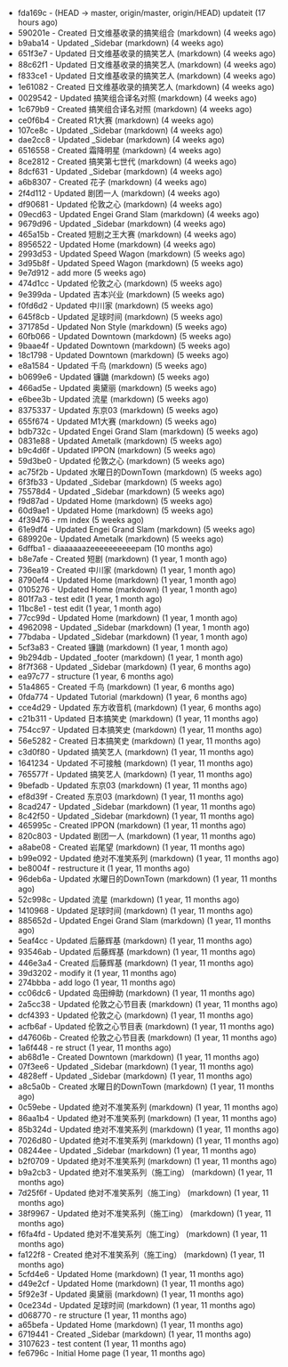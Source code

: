 * fda169c - (HEAD -> master, origin/master, origin/HEAD) updateit (17 hours ago) <tcgriffith>
* 590201e - Created 日文维基收录的搞笑组合 (markdown) (4 weeks ago) <TC>
* b9aba14 - Updated _Sidebar (markdown) (4 weeks ago) <TC>
* 651f3e7 - Updated 日文维基收录的搞笑艺人 (markdown) (4 weeks ago) <TC>
* 88c62f1 - Updated 日文维基收录的搞笑艺人 (markdown) (4 weeks ago) <TC>
* f833ce1 - Updated 日文维基收录的搞笑艺人 (markdown) (4 weeks ago) <TC>
* 1e61082 - Created 日文维基收录的搞笑艺人 (markdown) (4 weeks ago) <TC>
* 0029542 - Updated 搞笑组合译名对照 (markdown) (4 weeks ago) <TC>
* 1c679b9 - Created 搞笑组合译名对照 (markdown) (4 weeks ago) <TC>
* ce0f6b4 - Created R1大赛 (markdown) (4 weeks ago) <TC>
* 107ce8c - Updated _Sidebar (markdown) (4 weeks ago) <TC>
* dae2cc8 - Updated _Sidebar (markdown) (4 weeks ago) <TC>
* 6516558 - Created 霜降明星 (markdown) (4 weeks ago) <TC>
* 8ce2812 - Created 搞笑第七世代 (markdown) (4 weeks ago) <TC>
* 8dcf631 - Updated _Sidebar (markdown) (4 weeks ago) <TC>
* a6b8307 - Created 花子 (markdown) (4 weeks ago) <TC>
* 2f4d112 - Updated 剧团一人 (markdown) (4 weeks ago) <TC>
* df90681 - Updated 伦敦之心 (markdown) (4 weeks ago) <TC>
* 09ecd63 - Updated Engei Grand Slam (markdown) (4 weeks ago) <TC>
* 9679d96 - Updated _Sidebar (markdown) (4 weeks ago) <TC>
* 465a15b - Created 短剧之王大赛 (markdown) (4 weeks ago) <TC>
* 8956522 - Updated Home (markdown) (4 weeks ago) <TC>
* 2993d53 - Updated Speed Wagon (markdown) (5 weeks ago) <TC>
* 3d95b8f - Updated Speed Wagon (markdown) (5 weeks ago) <TC>
* 9e7d912 - add more (5 weeks ago) <tcgriffith>
* 474d1cc - Updated 伦敦之心 (markdown) (5 weeks ago) <TC>
* 9e399da - Updated 吉本兴业 (markdown) (5 weeks ago) <TC>
* f0fd6d2 - Updated 中川家 (markdown) (5 weeks ago) <TC>
* 645f8cb - Updated 足球时间 (markdown) (5 weeks ago) <TC>
* 371785d - Updated Non Style (markdown) (5 weeks ago) <TC>
* 60fb066 - Updated Downtown (markdown) (5 weeks ago) <TC>
* 9baae4f - Updated Downtown (markdown) (5 weeks ago) <TC>
* 18c1798 - Updated Downtown (markdown) (5 weeks ago) <TC>
* e8a1584 - Updated 千鸟 (markdown) (5 weeks ago) <TC>
* b0699e6 - Updated 镰鼬 (markdown) (5 weeks ago) <TC>
* 466ad5e - Updated 奥黛丽 (markdown) (5 weeks ago) <TC>
* e6bee3b - Updated 流星 (markdown) (5 weeks ago) <TC>
* 8375337 - Updated 东京03 (markdown) (5 weeks ago) <TC>
* 655f674 - Updated M1大赛 (markdown) (5 weeks ago) <TC>
* bdb732c - Updated Engei Grand Slam (markdown) (5 weeks ago) <TC>
* 0831e88 - Updated Ametalk (markdown) (5 weeks ago) <TC>
* b9c4d6f - Updated IPPON (markdown) (5 weeks ago) <TC>
* 59d3be0 - Updated 伦敦之心 (markdown) (5 weeks ago) <TC>
* ac75f2b - Updated 水曜日的DownTown (markdown) (5 weeks ago) <TC>
* 6f3fb33 - Updated _Sidebar (markdown) (5 weeks ago) <TC>
* 75578d4 - Updated _Sidebar (markdown) (5 weeks ago) <TC>
* f9d87ad - Updated Home (markdown) (5 weeks ago) <TC>
* 60d9ae1 - Updated Home (markdown) (5 weeks ago) <TC>
* 4f39476 - rm index (5 weeks ago) <tcgriffith>
* 61e9df4 - Updated Engei Grand Slam (markdown) (5 weeks ago) <TC>
* 689920e - Updated Ametalk (markdown) (5 weeks ago) <TC>
* 6dffba1 - diaaaaaazeeeeeeeeeepam (10 months ago) <tcgriffith>
* b8e7afe - Created 短剧 (markdown) (1 year, 1 month ago) <TC>
* 736ea19 - Created 中川家 (markdown) (1 year, 1 month ago) <TC>
* 8790ef4 - Updated Home (markdown) (1 year, 1 month ago) <TC>
* 0105276 - Updated Home (markdown) (1 year, 1 month ago) <TC>
* 801f7a3 - test edit (1 year, 1 month ago) <TC>
* 11bc8e1 - test edit (1 year, 1 month ago) <TC>
* 77cc99d - Updated Home (markdown) (1 year, 1 month ago) <TC>
* 4962098 - Updated _Sidebar (markdown) (1 year, 1 month ago) <TC>
* 77bdaba - Updated _Sidebar (markdown) (1 year, 1 month ago) <TC>
* 5cf3a83 - Created 镰鼬 (markdown) (1 year, 1 month ago) <TC>
* 9b294db - Updated _footer (markdown) (1 year, 1 month ago) <TC>
* 8f7f368 - Updated _Sidebar (markdown) (1 year, 6 months ago) <TC>
* ea97c77 - structure (1 year, 6 months ago) <tcgriffith>
* 51a4865 - Created 千鸟 (markdown) (1 year, 6 months ago) <TC>
* 0fda774 - Updated Tutorial (markdown) (1 year, 6 months ago) <TC>
* cce4d29 - Updated 东方收音机 (markdown) (1 year, 6 months ago) <TC>
* c21b311 - Updated 日本搞笑史 (markdown) (1 year, 11 months ago) <TC>
* 754cc97 - Updated 日本搞笑史 (markdown) (1 year, 11 months ago) <TC>
* 56e5282 - Created 日本搞笑史 (markdown) (1 year, 11 months ago) <TC>
* c3d0f80 - Updated 搞笑艺人 (markdown) (1 year, 11 months ago) <TC>
* 1641234 - Updated 不可接触 (markdown) (1 year, 11 months ago) <crossrx>
* 765577f - Updated 搞笑艺人 (markdown) (1 year, 11 months ago) <TC>
* 9befadb - Updated 东京03 (markdown) (1 year, 11 months ago) <TC>
* ef8d39f - Created 东京03 (markdown) (1 year, 11 months ago) <TC>
* 8cad247 - Updated _Sidebar (markdown) (1 year, 11 months ago) <TC>
* 8c42f50 - Updated _Sidebar (markdown) (1 year, 11 months ago) <TC>
* 465995c - Created IPPON (markdown) (1 year, 11 months ago) <TC>
* 820c803 - Updated 剧团一人 (markdown) (1 year, 11 months ago) <TC>
* a8abe08 - Created 岩尾望 (markdown) (1 year, 11 months ago) <TC>
* b99e092 - Updated 绝对不准笑系列 (markdown) (1 year, 11 months ago) <Humi2314>
* be8004f - restructure it (1 year, 11 months ago) <tcgriffith>
* 96deb6a - Updated 水曜日的DownTown (markdown) (1 year, 11 months ago) <Humi2314>
* 52c998c - Updated 流星 (markdown) (1 year, 11 months ago) <tohrusnbs>
* 1410968 - Updated 足球时间 (markdown) (1 year, 11 months ago) <TC>
* 885652d - Updated Engei Grand Slam (markdown) (1 year, 11 months ago) <TC>
* 5eaf4cc - Updated 后藤辉基 (markdown) (1 year, 11 months ago) <TC>
* 93546ab - Updated 后藤辉基 (markdown) (1 year, 11 months ago) <TC>
* 446e3a4 - Created 后藤辉基 (markdown) (1 year, 11 months ago) <TC>
* 39d3202 - modify it (1 year, 11 months ago) <tcgriffith>
* 274bbba - add logo (1 year, 11 months ago) <tcgriffith>
* cc06dc6 - Updated 岛田绅助 (markdown) (1 year, 11 months ago) <TC>
* 2a5cc38 - Updated 伦敦之心节目表 (markdown) (1 year, 11 months ago) <TC>
* dcf4393 - Updated 伦敦之心 (markdown) (1 year, 11 months ago) <TC>
* acfb6af - Updated 伦敦之心节目表 (markdown) (1 year, 11 months ago) <TC>
* d47606b - Created 伦敦之心节目表 (markdown) (1 year, 11 months ago) <TC>
* 1a6f448 - re struct (1 year, 11 months ago) <tcgriffith>
* ab68d1e - Created Downtown (markdown) (1 year, 11 months ago) <TC>
* 07f3ee6 - Updated _Sidebar (markdown) (1 year, 11 months ago) <TC>
* 4828eff - Updated _Sidebar (markdown) (1 year, 11 months ago) <Humi2314>
* a8c5a0b - Created 水曜日的DownTown (markdown) (1 year, 11 months ago) <Humi2314>
* 0c59ebe - Updated 绝对不准笑系列 (markdown) (1 year, 11 months ago) <Humi2314>
* 86aa1b4 - Updated 绝对不准笑系列 (markdown) (1 year, 11 months ago) <Humi2314>
* 85b324d - Updated 绝对不准笑系列 (markdown) (1 year, 11 months ago) <Humi2314>
* 7026d80 - Updated 绝对不准笑系列 (markdown) (1 year, 11 months ago) <Humi2314>
* 08244ee - Updated _Sidebar (markdown) (1 year, 11 months ago) <Humi2314>
* b2f0709 - Updated 绝对不准笑系列 (markdown) (1 year, 11 months ago) <Humi2314>
* b9a2cb3 - Updated 绝对不准笑系列（施工ing） (markdown) (1 year, 11 months ago) <Humi2314>
* 7d25f6f - Updated 绝对不准笑系列（施工ing） (markdown) (1 year, 11 months ago) <Humi2314>
* 38f9967 - Updated 绝对不准笑系列（施工ing） (markdown) (1 year, 11 months ago) <Humi2314>
* f6fa4fd - Updated 绝对不准笑系列（施工ing） (markdown) (1 year, 11 months ago) <Humi2314>
* fa122f8 - Created 绝对不准笑系列（施工ing） (markdown) (1 year, 11 months ago) <Humi2314>
* 5cfd4e6 - Updated Home (markdown) (1 year, 11 months ago) <TC>
* d49e2cf - Updated Home (markdown) (1 year, 11 months ago) <TC>
* 5f92e3f - Updated 奥黛丽 (markdown) (1 year, 11 months ago) <TC>
* 0ce234d - Updated 足球时间 (markdown) (1 year, 11 months ago) <TC>
* d068770 - re structure (1 year, 11 months ago) <tcgriffith>
* a65befa - Updated Home (markdown) (1 year, 11 months ago) <TC>
* 6719441 - Created _Sidebar (markdown) (1 year, 11 months ago) <TC>
* 3107623 - test content (1 year, 11 months ago) <tcgriffith>
* fe6796c - Initial Home page (1 year, 11 months ago) <TC>